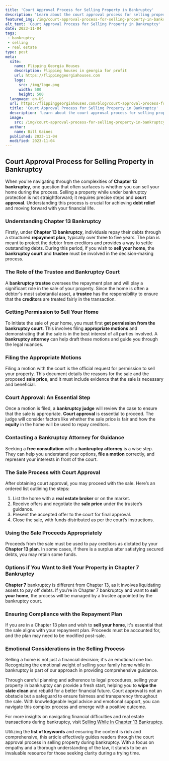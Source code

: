 ```yaml
---
title: 'Court Approval Process for Selling Property in Bankruptcy'
description: 'Learn about the court approval process for selling property in bankruptcy. Understand the necessary steps to sell property and comply with legal requirements.'
featured_img: /img/court-approval-process-for-selling-property-in-bankruptcy.webp
alt_text: 'Court Approval Process for Selling Property in Bankruptcy'
date: 2023-11-04
tags:
 - bankruptcy
 - selling
 - real estate
type: post
meta:
  site:
    name: Flipping Georgia Houses
    description: Flipping houses in georgia for profit
    url: https://flippinggeorgiahouses.com
    logo:
      src: /img/logo.png
      width: 500
      height: 500
  language: en-US
  url: https://flippinggeorgiahouses.com/blog/court-approval-process-for-selling-property-in-bankruptcy
  title: 'Court Approval Process for Selling Property in Bankruptcy'
  description: 'Learn about the court approval process for selling property in bankruptcy. Understand the necessary steps to sell property and comply with legal requirements.'
  image:
    src: /img/court-approval-process-for-selling-property-in-bankruptcy.webp
  author:
    name: Bill Gaines
  published: 2023-11-04
  modified: 2023-11-04
---
```



## Court Approval Process for Selling Property in Bankruptcy

When you're navigating through the complexities of **Chapter 13 bankruptcy**, one question that often surfaces is whether you can sell your home during the process. Selling a property while under bankruptcy protection is not straightforward; it requires precise steps and **court approval**. Understanding this process is crucial for achieving **debt relief** and moving forward with your financial life.

### Understanding Chapter 13 Bankruptcy

Firstly, under **Chapter 13 bankruptcy**, individuals repay their debts through a structured **repayment plan**, typically over three to five years. The plan is meant to protect the debtor from creditors and provides a way to settle outstanding debts. During this period, if you wish to **sell your home**, the **bankruptcy court** and **trustee** must be involved in the decision-making process.

### The Role of the Trustee and Bankruptcy Court

A **bankruptcy trustee** oversees the repayment plan and will play a significant role in the sale of your property. Since the home is often a debtor's most substantial asset, a **trustee** has the responsibility to ensure that the **creditors** are treated fairly in the transaction.

### Getting Permission to Sell Your Home

To initiate the sale of your home, you must first **get permission from the bankruptcy court**. This involves filing **appropriate motions** and demonstrating that the sale is in the best interest of all parties involved. A **bankruptcy attorney** can help draft these motions and guide you through the legal nuances.

### Filing the Appropriate Motions

Filing a motion with the court is the official request for permission to sell your property. This document details the reasons for the sale and the proposed **sale price**, and it must include evidence that the sale is necessary and beneficial.

### Court Approval: An Essential Step

Once a motion is filed, a **bankruptcy judge** will review the case to ensure that the sale is appropriate. **Court approval** is essential to proceed. The judge will consider factors like whether the sale price is fair and how the **equity** in the home will be used to repay creditors.

### Contacting a Bankruptcy Attorney for Guidance

Seeking a **free consultation** with a **bankruptcy attorney** is a wise step. They can help you understand your options, **file a motion** correctly, and represent your interests in front of the court.

### The Sale Process with Court Approval

After obtaining court approval, you may proceed with the sale. Here’s an ordered list outlining the steps:

1. List the home with a **real estate broker** or on the market.
2. Receive offers and negotiate the **sale price** under the trustee’s guidance.
3. Present the accepted offer to the court for final approval.
4. Close the sale, with funds distributed as per the court’s instructions.
   
### Using the Sale Proceeds Appropriately

Proceeds from the sale must be used to pay creditors as dictated by your **Chapter 13 plan**. In some cases, if there is a surplus after satisfying secured debts, you may retain some funds.

### Options if You Want to Sell Your Property in Chapter 7 Bankruptcy

**Chapter 7** bankruptcy is different from Chapter 13, as it involves liquidating assets to pay off debts. If you’re in Chapter 7 bankruptcy and want to **sell your home**, the process will be managed by a trustee appointed by the bankruptcy court.

### Ensuring Compliance with the Repayment Plan

If you are in a Chapter 13 plan and wish to **sell your home**, it's essential that the sale aligns with your repayment plan. Proceeds must be accounted for, and the plan may need to be modified post-sale.

### Emotional Considerations in the Selling Process

Selling a home is not just a financial decision; it's an emotional one too. Recognizing the emotional weight of selling your family home while in bankruptcy is part of our approach in providing comprehensive guidance.

Through careful planning and adherence to legal procedures, selling your property in bankruptcy can provide a fresh start, helping you to **wipe the slate clean** and rebuild for a better financial future. Court approval is not an obstacle but a safeguard to ensure fairness and transparency throughout the sale. With knowledgeable legal advice and emotional support, you can navigate this complex process and emerge with a positive outcome.

For more insights on navigating financial difficulties and real estate transactions during bankruptcy, visit [Selling While In Chapter 13 Bankruptcy](https://www.wearehomebuyers.com/blog/selling-while-in-chapter-13-bankruptcy/).

Utilizing the **list of keywords** and ensuring the content is rich and comprehensive, this article effectively guides readers through the court approval process in selling property during bankruptcy. With a focus on empathy and a thorough understanding of the law, it stands to be an invaluable resource for those seeking clarity during a trying time.